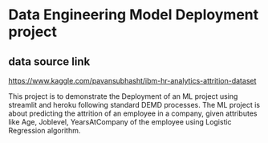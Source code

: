 # Data Engineering Model Deployment project

## data source link 
https://www.kaggle.com/pavansubhasht/ibm-hr-analytics-attrition-dataset

This project is to demonstrate the Deployment of an ML project using streamlit and heroku following standard DEMD processes. 
The ML project is about predicting the attrition of an employee in a company, given attributes like Age, Joblevel, YearsAtCompany 
of the employee using Logistic Regression algorithm.  
